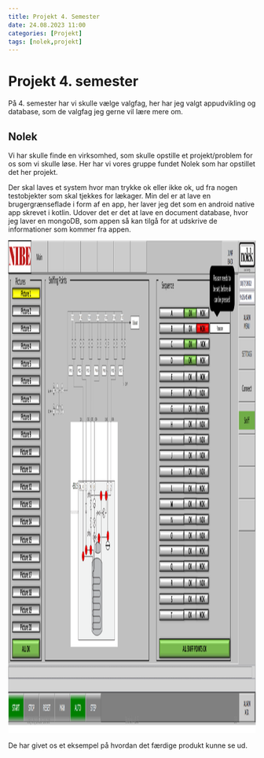 ```yaml
---
title: Projekt 4. Semester
date: 24.08.2023 11:00
categories: [Projekt]
tags: [nolek,projekt]
---
```


# Projekt 4. semester

På 4. semester har vi skulle vælge valgfag, her har jeg valgt appudvikling og database, 
som de valgfag jeg gerne vil lære mere om.

## Nolek

Vi har skulle finde en virksomhed, som skulle opstille et projekt/problem for os som vi skulle løse. 
Her har vi vores gruppe fundet Nolek som har opstillet det her projekt.

Der skal laves et system hvor man trykke ok eller ikke ok, ud fra nogen testobjekter som skal tjekkes for lækager. 
Min del er at lave en brugergrænseflade i form af en app, 
her laver jeg det som en android native app skrevet i kotlin. 
Udover det er det at lave en document database, hvor jeg laver en mongoDB, 
som appen så kan tilgå for at udskrive de informationer som kommer fra appen.

<div style="text-align: center">
  <img src="/assets/images/Projekt/nolek_product_example.png" 
alt="Something went wrong loading the image." width="1200" height="1000"/>
</div>

De har givet os et eksempel på hvordan det færdige produkt kunne se ud.
